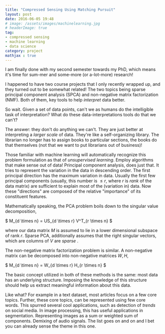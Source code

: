 ```yaml
---
title: "Compressed Sensing Using Matching Pursuit"
layout: post
date: 2016-06-05 19:48
# image: /assets/images/machinelearning.jpg
# headerImage: true
tag:
- compressed sensing
- machine learning
- data science
category: project
mathjax : true
---
```


I am finally done with my second semester towards my PhD, which means it's time for sum-mer and some-more (or a-lot-more) research!

I happened to have two course projects that I only recently wrapped up, and they turned out to be somewhat related! The two topics being sparse principal component analysis (SPCA) and non-negative matrix factorization (NMF). Both of them, key tools to help _interpret_ data better.

So wait. Given a set of data points, can't we as humans do the intelligible task of interpretation? What do these data-interpretations tools do that we can't?

The answer: they don't do anything we can't. They are just better at interpreting a _larger scale_ of data. They're like a self-organizing library. The librarian no longer has to assign books to particular sections, the books do that themselves (not that we want to put librarians out of business)!

Those familiar with machine learning will automatically recognize this problem formulation as that of _unsupervised learning_. Employ algorithms that make sense out of data! Principal component analysis, does just that. It tries to represent the variation in the data in descending order. The first principal direction has the maximum variation in data. Usually the first few principal components (usually, this number is $\leq r$, where $r$ is _rank_ of the data matrix) are sufficient to explain most of the (variation in) data. Now these "directions" are composed of the relative "importance" of its constituent features.

Mathematically speaking, the PCA problem boils down to the singular value decomposition,

$ M_{d \times n} = US_{d \times r} V^T_{r \times n} $

where our data matrix $M$ is assumed to lie in a lower dimensional subspace of rank $r$. Sparse PCA, additionally assumes that the right singular vectors, which are columns of $V$ are _sparse_ .

The non-negative matrix factorization problem is similar. A non-negative matrix can be decomposed into non-negative matrices $W,H$,

$ M_{d \times n} = W_{d \times r} H_{r \times n} $

The basic concept utilized in both of these methods is the same: most data has an underlying structure. Imposing the knowledge of this structure should help us extract meaningful information about this data.

Like what? For example in a text dataset, most articles focus on a few core topics. Further, these core topics, can be represented using few core words. This spurred several cool applications, such as detection of _trends_ on social media. In image processing, this has useful applications in segmentation. Representing images as a sum or weighted sum of components. Demixing of audio signals. The list goes on and on and I bet you can already sense the theme in this one.

